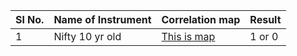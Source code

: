 | Sl No. | Name of Instrument | Correlation map |Result|
|---|---|---|---|
 |1| Nifty 10 yr old | [This is map](!https://github.com/anirbanghoshsbi/.github.io/blob/master/correlation/folder/Correlation_IN10_interest.ipynb)| 1 or 0|

